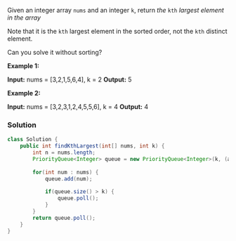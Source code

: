 
Given an integer array `nums` and an integer `k`, return _the_ `kth` _largest element in the array_

Note that it is the `kth` largest element in the sorted order, not the `kth` distinct element.

Can you solve it without sorting?

**Example 1:**

**Input:** nums = [3,2,1,5,6,4], k = 2
**Output:** 5

**Example 2:**

**Input:** nums = [3,2,3,1,2,4,5,5,6], k = 4
**Output:** 4

### Solution

```java
class Solution {
    public int findKthLargest(int[] nums, int k) {
        int n = nums.length;
        PriorityQueue<Integer> queue = new PriorityQueue<Integer>(k, (a, b) -> a - b);
        
        for(int num : nums) {
            queue.add(num);
            
            if(queue.size() > k) {
                queue.poll();
            }
        }
        return queue.poll();
    }
}
```

